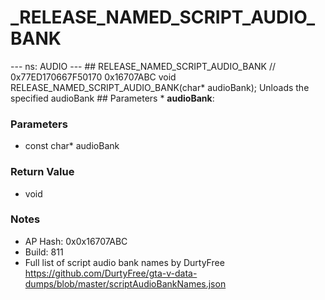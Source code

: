 # _RELEASE_NAMED_SCRIPT_AUDIO_BANK

--- ns: AUDIO --- ## RELEASE_NAMED_SCRIPT_AUDIO_BANK  // 0x77ED170667F50170 0x16707ABC void RELEASE_NAMED_SCRIPT_AUDIO_BANK(char* audioBank);  Unloads the specified audioBank  ## Parameters * **audioBank**:

### Parameters
* const char* audioBank

### Return Value
* void

### Notes
* AP Hash: 0x0x16707ABC
* Build: 811
* Full list of script audio bank names by DurtyFree https://github.com/DurtyFree/gta-v-data-dumps/blob/master/scriptAudioBankNames.json

